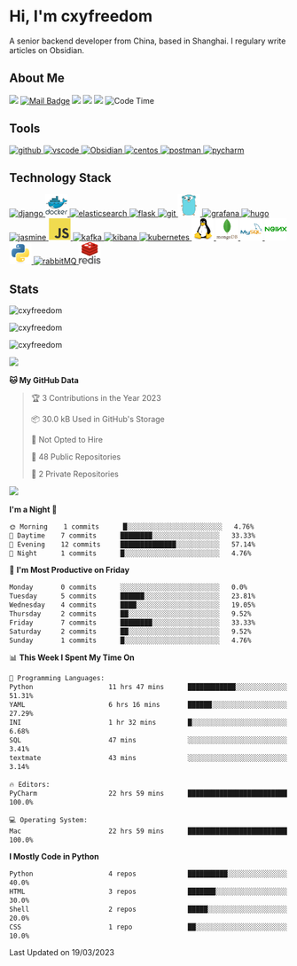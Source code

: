# Hi, I'm cxyfreedom

A senior backend developer from China, based in Shanghai. I regulary write articles on Obsidian.

## About Me

[![](https://visitor-badge.laobi.icu/badge?page_id=cxyfreedom.cxyfreedom)](https://visitor-badge.laobi.icu/badge?page_id=cxyfreedom.cxyfreedom)
[![Mail Badge](https://img.shields.io/badge/-gmail-c14438?style=flat&logo=Gmail&logoColor=white&link=mailto:eryajf@163.com)](mailto:cxyfreedom@gmail.com)
[![](https://img.shields.io/github/stars/cxyfreedom?color=fefb7b&logo=Undertale)](https://github-readme-stats.vercel.app/api?username=cxyfreedom&hide_title=false&hide_border=true&show_icons=true&include_all_commits=true&line_height=20&bg_color=0,EC6C6C,FFD479,FFFC79,73FA79&theme=graywhite&locale=cn)
[![](https://img.shields.io/github/followers/cxyfreedom?color=27da6b&logo=Handshake)](https://github.com/cxyfreedom?tab=followers)
[![](https://img.shields.io/badge/%E5%8D%9A%E5%AE%A2-reishin.me-ffffff?logo=Hugo)](https://reishin.me)<!--START_SECTION:waka-->
![Code Time](http://img.shields.io/badge/Code%20Time-2%2C757%20hrs%2026%20mins-blue)

## Tools

<a href="https://github.com" target="_blank"> <img src="https://cdn.jsdelivr.net/gh/devicons/devicon/icons/github/github-original.svg" alt="github" width="40" height="40"/> </a> <a href="https://code.visualstudio.com/" target="_blank"> <img src="https://cdn.jsdelivr.net/gh/devicons/devicon/icons/vscode/vscode-original.svg" alt="vscode" width="40" height="40"/> </a> <a href="https://obsidian.md/" target="_blank"> <img src="https://obsidian.md/favicon.ico" alt="Obsidian" width="40" height="40"/> </a> <a href="https://www.centos.org/" target="_blank"> <img src="https://cdn.jsdelivr.net/gh/devicons/devicon/icons/centos/centos-original.svg" alt="centos" width="40" height="40"/> </a> <a href="https://postman.com" target="_blank" rel="noreferrer"> <img src="https://www.vectorlogo.zone/logos/getpostman/getpostman-icon.svg" alt="postman" width="40" height="40"/> </a> <a href="https://postman.com" target="_blank" rel="noreferrer"> <img src="https://cdn.jsdelivr.net/gh/devicons/devicon/icons/pycharm/pycharm-original.svg" alt="pycharm" width="40" height="40"/> </a>

## Technology Stack

<a href="https://www.djangoproject.com/" target="_blank" rel="noreferrer"> <img src="https://cdn.worldvectorlogo.com/logos/django.svg" alt="django" width="40" height="40"/> </a> <a href="https://www.docker.com/" target="_blank" rel="noreferrer"> <img src="https://raw.githubusercontent.com/devicons/devicon/master/icons/docker/docker-original-wordmark.svg" alt="docker" width="40" height="40"/> </a> <a href="https://www.elastic.co" target="_blank" rel="noreferrer"> <img src="https://www.vectorlogo.zone/logos/elastic/elastic-icon.svg" alt="elasticsearch" width="40" height="40"/> </a> <a href="https://flask.palletsprojects.com/" target="_blank" rel="noreferrer"> <img src="https://www.vectorlogo.zone/logos/pocoo_flask/pocoo_flask-icon.svg" alt="flask" width="40" height="40"/> </a> <a href="https://git-scm.com/" target="_blank" rel="noreferrer"> <img src="https://www.vectorlogo.zone/logos/git-scm/git-scm-icon.svg" alt="git" width="40" height="40"/> </a> <a href="https://golang.org" target="_blank" rel="noreferrer"> <img src="https://raw.githubusercontent.com/devicons/devicon/master/icons/go/go-original.svg" alt="go" width="40" height="40"/> </a> <a href="https://grafana.com" target="_blank" rel="noreferrer"> <img src="https://www.vectorlogo.zone/logos/grafana/grafana-icon.svg" alt="grafana" width="40" height="40"/> </a> <a href="https://gohugo.io/" target="_blank" rel="noreferrer"> <img src="https://api.iconify.design/logos-hugo.svg" alt="hugo" width="40" height="40"/> </a> <a href="https://jasmine.github.io/" target="_blank" rel="noreferrer"> <img src="https://www.vectorlogo.zone/logos/jasmine/jasmine-icon.svg" alt="jasmine" width="40" height="40"/> </a> <a href="https://developer.mozilla.org/en-US/docs/Web/JavaScript" target="_blank" rel="noreferrer"> <img src="https://raw.githubusercontent.com/devicons/devicon/master/icons/javascript/javascript-original.svg" alt="javascript" width="40" height="40"/> </a> <a href="https://kafka.apache.org/" target="_blank" rel="noreferrer"> <img src="https://www.vectorlogo.zone/logos/apache_kafka/apache_kafka-icon.svg" alt="kafka" width="40" height="40"/> </a> <a href="https://www.elastic.co/kibana" target="_blank" rel="noreferrer"> <img src="https://www.vectorlogo.zone/logos/elasticco_kibana/elasticco_kibana-icon.svg" alt="kibana" width="40" height="40"/> </a> <a href="https://kubernetes.io" target="_blank" rel="noreferrer"> <img src="https://www.vectorlogo.zone/logos/kubernetes/kubernetes-icon.svg" alt="kubernetes" width="40" height="40"/> </a> <a href="https://www.linux.org/" target="_blank" rel="noreferrer"> <img src="https://raw.githubusercontent.com/devicons/devicon/master/icons/linux/linux-original.svg" alt="linux" width="40" height="40"/> </a> <a href="https://www.mongodb.com/" target="_blank" rel="noreferrer"> <img src="https://raw.githubusercontent.com/devicons/devicon/master/icons/mongodb/mongodb-original-wordmark.svg" alt="mongodb" width="40" height="40"/> </a> <a href="https://www.mysql.com/" target="_blank" rel="noreferrer"> <img src="https://raw.githubusercontent.com/devicons/devicon/master/icons/mysql/mysql-original-wordmark.svg" alt="mysql" width="40" height="40"/> </a> <a href="https://www.nginx.com" target="_blank" rel="noreferrer"> <img src="https://raw.githubusercontent.com/devicons/devicon/master/icons/nginx/nginx-original.svg" alt="nginx" width="40" height="40"/> </a> <a href="https://www.python.org" target="_blank" rel="noreferrer"> <img src="https://raw.githubusercontent.com/devicons/devicon/master/icons/python/python-original.svg" alt="python" width="40" height="40"/> </a> <a href="https://www.rabbitmq.com" target="_blank" rel="noreferrer"> <img src="https://www.vectorlogo.zone/logos/rabbitmq/rabbitmq-icon.svg" alt="rabbitMQ" width="40" height="40"/> </a> <a href="https://redis.io" target="_blank" rel="noreferrer"> <img src="https://raw.githubusercontent.com/devicons/devicon/master/icons/redis/redis-original-wordmark.svg" alt="redis" width="40" height="40"/> </a> 

## Stats

<p><img src="https://github-readme-stats.vercel.app/api?username=cxyfreedom&theme=material-palenight&hide_border=false&include_all_commits=false&count_private=false" alt="cxyfreedom" /></p>
<p><img src="https://github-readme-streak-stats.herokuapp.com/?user=cxyfreedom&theme=material-palenight&hide_border=false" alt="cxyfreedom" /></p>
<p><img src="https://github-readme-stats.vercel.app/api/top-langs/?username=cxyfreedom&theme=material-palenight&hide_border=false&include_all_commits=false&count_private=false&layout=compact" alt="cxyfreedom" /></p>

![](https://github-profile-trophy.vercel.app/?username=cxyfreedom&theme=dracula&no-frame=false&no-bg=false&margin-w=4)


**🐱 My GitHub Data** 

> 🏆 3 Contributions in the Year 2023
 > 
> 📦 30.0 kB Used in GitHub's Storage 
 > 
> 🚫 Not Opted to Hire
 > 
> 📜 48 Public Repositories 
 > 
> 🔑 2 Private Repositories  
 > 

[![](https://activity-graph.herokuapp.com/graph?username=cxyfreedom&theme=github)](https://activity-graph.herokuapp.com/graph?username=cxyfreedom&theme=github)


**I'm a Night 🦉** 

```text
🌞 Morning    1 commits      █░░░░░░░░░░░░░░░░░░░░░░░░   4.76% 
🌆 Daytime    7 commits      ████████░░░░░░░░░░░░░░░░░   33.33% 
🌃 Evening    12 commits     ██████████████░░░░░░░░░░░   57.14% 
🌙 Night      1 commits      █░░░░░░░░░░░░░░░░░░░░░░░░   4.76%

```
📅 **I'm Most Productive on Friday** 

```text
Monday       0 commits      ░░░░░░░░░░░░░░░░░░░░░░░░░   0.0% 
Tuesday      5 commits      ██████░░░░░░░░░░░░░░░░░░░   23.81% 
Wednesday    4 commits      ████░░░░░░░░░░░░░░░░░░░░░   19.05% 
Thursday     2 commits      ██░░░░░░░░░░░░░░░░░░░░░░░   9.52% 
Friday       7 commits      ████████░░░░░░░░░░░░░░░░░   33.33% 
Saturday     2 commits      ██░░░░░░░░░░░░░░░░░░░░░░░   9.52% 
Sunday       1 commits      █░░░░░░░░░░░░░░░░░░░░░░░░   4.76%

```


📊 **This Week I Spent My Time On** 

```text
💬 Programming Languages: 
Python                   11 hrs 47 mins      ████████████░░░░░░░░░░░░░   51.31% 
YAML                     6 hrs 16 mins       ██████░░░░░░░░░░░░░░░░░░░   27.29% 
INI                      1 hr 32 mins        █░░░░░░░░░░░░░░░░░░░░░░░░   6.68% 
SQL                      47 mins             ░░░░░░░░░░░░░░░░░░░░░░░░░   3.41% 
textmate                 43 mins             ░░░░░░░░░░░░░░░░░░░░░░░░░   3.14%

🔥 Editors: 
PyCharm                  22 hrs 59 mins      █████████████████████████   100.0%

💻 Operating System: 
Mac                      22 hrs 59 mins      █████████████████████████   100.0%

```

**I Mostly Code in Python** 

```text
Python                   4 repos             ██████████░░░░░░░░░░░░░░░   40.0% 
HTML                     3 repos             ███████░░░░░░░░░░░░░░░░░░   30.0% 
Shell                    2 repos             █████░░░░░░░░░░░░░░░░░░░░   20.0% 
CSS                      1 repo              ██░░░░░░░░░░░░░░░░░░░░░░░   10.0%

```



 Last Updated on 19/03/2023
<!--END_SECTION:waka-->

<!--
**cxyfreedom/cxyfreedom** is a ✨ _special_ ✨ repository because its `README.md` (this file) appears on your GitHub profile.

Here are some ideas to get you started:

- 🔭 I’m currently working on ...
- 🌱 I’m currently learning ...
- 👯 I’m looking to collaborate on ...
- 🤔 I’m looking for help with ...
- 💬 Ask me about ...
- 📫 How to reach me: ...
- 😄 Pronouns: ...
- ⚡ Fun fact: ...
-->
